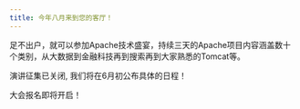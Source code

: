 ```yaml
---
title: 今年八月来到您的客厅！
---
```


足不出户，就可以参加Apache技术盛宴，持续三天的Apache项目内容涵盖数十个类别，从大数据到金融科技再到搜索再到大家熟悉的Tomcat等。

演讲征集已关闭, 我们将在6月初公布具体的日程！

大会报名即将开启！
